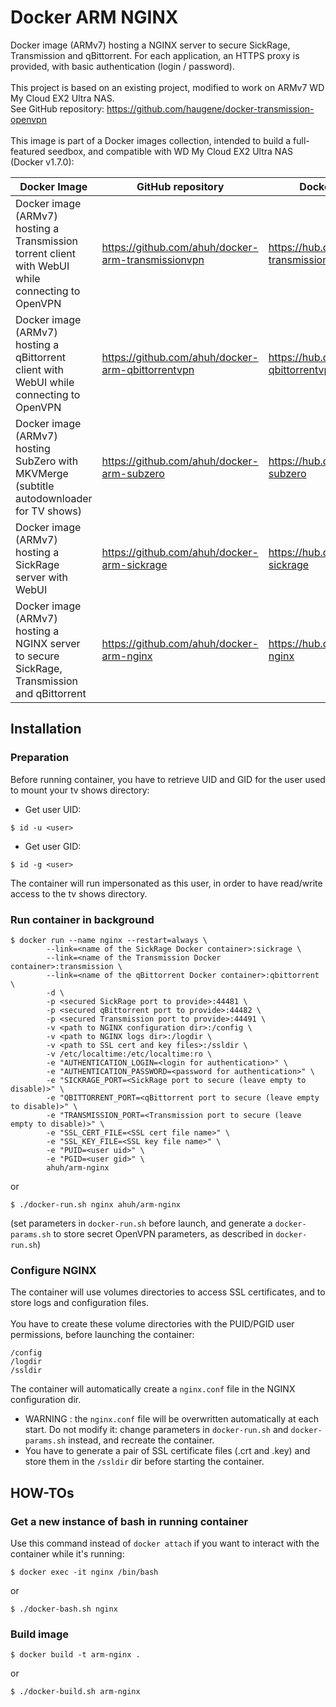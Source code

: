 # Docker ARM NGINX
Docker image (ARMv7) hosting a NGINX server to secure SickRage, Transmission and qBittorrent. For each application, an HTTPS proxy is provided, with basic authentication (login / password).<br />
<br />
This project is based on an existing project, modified to work on ARMv7 WD My Cloud EX2 Ultra NAS.<br />
See GitHub repository: https://github.com/haugene/docker-transmission-openvpn<br />
<br />
This image is part of a Docker images collection, intended to build a full-featured seedbox, and compatible with WD My Cloud EX2 Ultra NAS (Docker v1.7.0):

Docker Image | GitHub repository | Docker Hub repository
------------ | ----------------- | -----------------
Docker image (ARMv7) hosting a Transmission torrent client with WebUI while connecting to OpenVPN | https://github.com/ahuh/docker-arm-transmissionvpn | https://hub.docker.com/r/ahuh/arm-transmissionvpn
Docker image (ARMv7) hosting a qBittorrent client with WebUI while connecting to OpenVPN | https://github.com/ahuh/docker-arm-qbittorrentvpn | https://hub.docker.com/r/ahuh/arm-qbittorrentvpn
Docker image (ARMv7) hosting SubZero with MKVMerge (subtitle autodownloader for TV shows) | https://github.com/ahuh/docker-arm-subzero | https://hub.docker.com/r/ahuh/arm-subzero
Docker image (ARMv7) hosting a SickRage server with WebUI | https://github.com/ahuh/docker-arm-sickrage | https://hub.docker.com/r/ahuh/arm-sickrage
Docker image (ARMv7) hosting a NGINX server to secure SickRage, Transmission and qBittorrent | https://github.com/ahuh/docker-arm-nginx | https://hub.docker.com/r/ahuh/arm-nginx

## Installation

### Preparation
Before running container, you have to retrieve UID and GID for the user used to mount your tv shows directory:
* Get user UID:
```
$ id -u <user>
```
* Get user GID:
```
$ id -g <user>
```
The container will run impersonated as this user, in order to have read/write access to the tv shows directory.

### Run container in background
```
$ docker run --name nginx --restart=always \
		--link=<name of the SickRage Docker container>:sickrage \
		--link=<name of the Transmission Docker container>:transmission \
		--link=<name of the qBittorrent Docker container>:qbittorrent \ 
		-d \
		-p <secured SickRage port to provide>:44481 \
		-p <secured qBittorrent port to provide>:44482 \
		-p <secured Transmission port to provide>:44491 \
		-v <path to NGINX configuration dir>:/config \
		-v <path to NGINX logs dir>:/logdir \
		-v <path to SSL cert and key files>:/ssldir \
		-v /etc/localtime:/etc/localtime:ro \
		-e "AUTHENTICATION_LOGIN=<login for authentication>" \
		-e "AUTHENTICATION_PASSWORD=<password for authentication>" \
		-e "SICKRAGE_PORT=<SickRage port to secure (leave empty to disable)>" \
		-e "QBITTORRENT_PORT=<qBittorrent port to secure (leave empty to disable)>" \
		-e "TRANSMISSION_PORT=<Transmission port to secure (leave empty to disable)>" \
		-e "SSL_CERT_FILE=<SSL cert file name>" \
		-e "SSL_KEY_FILE=<SSL key file name>" \
		-e "PUID=<user uid>" \
		-e "PGID=<user gid>" \
		ahuh/arm-nginx
```
or
```
$ ./docker-run.sh nginx ahuh/arm-nginx
```
(set parameters in `docker-run.sh` before launch, and generate a `docker-params.sh` to store secret OpenVPN parameters, as described in `docker-run.sh`)

### Configure NGINX
The container will use volumes directories to access SSL certificates, and to store logs and configuration files.<br />
<br />
You have to create these volume directories with the PUID/PGID user permissions, before launching the container:
```
/config
/logdir
/ssldir
```

The container will automatically create a `nginx.conf` file in the NGINX configuration dir.<br />
* WARNING : the `nginx.conf` file will be overwritten automatically at each start. Do not modify it: change parameters in `docker-run.sh` and `docker-params.sh` instead, and recreate the container.
* You have to generate a pair of SSL certificate files (.crt and .key) and store them in the `/ssldir` dir before starting the container.

## HOW-TOs

### Get a new instance of bash in running container
Use this command instead of `docker attach` if you want to interact with the container while it's running:
```
$ docker exec -it nginx /bin/bash
```
or
```
$ ./docker-bash.sh nginx
```

### Build image
```
$ docker build -t arm-nginx .
```
or
```
$ ./docker-build.sh arm-nginx
```
